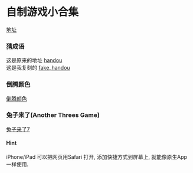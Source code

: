 # 自制游戏小合集

[地址](http://43.143.182.5/)

### 猜成语
这是原来的地址
[handou](https://handle.antfu.me/) <br>
这是我复刻的
[fake_handou](http://43.143.182.5/fake_handou.html)


### 倒腾颜色

[倒腾颜色](http://43.143.182.5/color_tube.html)


### 兔子来了(Another Threes Game)
[兔子来了7](http://43.143.182.5/sanhei/index7.html) 


#### Hint
iPhone/iPad 可以把网页用Safari 打开, 添加快捷方式到屏幕上, 就能像原生App一样使用.<br>

